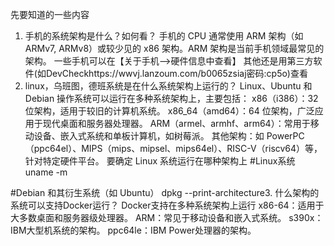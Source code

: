 先要知道的一些内容
1. 手机的系统架构是什么？如何看？
手机的 CPU 通常使用 ARM 架构（如 ARMv7, ARMv8）或较少见的 x86 架构。ARM 架构是当前手机领域最常见的架构。
一些手机可以在【关于手机-->硬件信息中查看】
其他还是用第三方软件(如DevCheckhttps://wwvj.lanzoum.com/b0065zsiaj密码:cp5o)查看
2. linux，乌班图，德班系统是在什么系统架构上运行的？
Linux、Ubuntu 和 Debian 操作系统可以运行在多种系统架构上，主要包括：
x86（i386）：32 位架构，适用于较旧的计算机系统。
x86_64（amd64）：64 位架构，广泛应用于现代桌面和服务器处理器。
ARM（armel、armhf、arm64）：常用于移动设备、嵌入式系统和单板计算机，如树莓派。
其他架构：如 PowerPC（ppc64el）、MIPS（mips、mipsel、mips64el）、RISC-V（riscv64）等，针对特定硬件平台。
要确定 Linux 系统运行在哪种架构上
#Linux系统
uname -m

#Debian 和其衍生系统（如 Ubuntu）
dpkg --print-architecture3. 什么架构的系统可以支持Docker运行？
Docker支持在多种系统架构上运行
x86-64：适用于大多数桌面和服务器级处理器。
ARM：常见于移动设备和嵌入式系统。
s390x：IBM大型机系统的架构。
ppc64le：IBM Power处理器的架构。